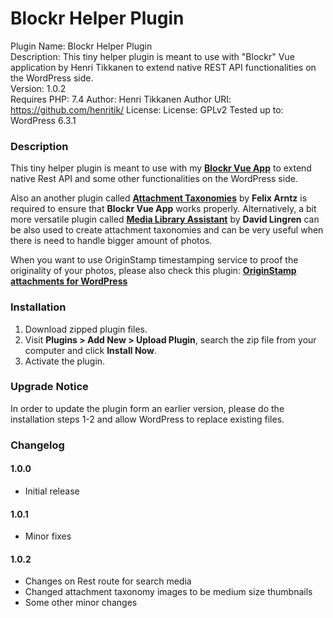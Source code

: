# Blockr Helper Plugin

Plugin Name: Blockr Helper Plugin<br>
Description: This tiny helper plugin is meant to use with "Blockr" Vue application by Henri Tikkanen to extend native REST API functionalities on the WordPress side.<br>
Version: 1.0.2<br>
Requires PHP: 7.4
Author: Henri Tikkanen
Author URI: https://github.com/henritik/
License: License: GPLv2
Tested up to: WordPress 6.3.1
<br>

### Description

This tiny helper plugin is meant to use with my **[Blockr Vue App](https://github.com/henritik/blockr-vue-app)** to extend native Rest API and some other functionalities on the WordPress side.

Also an another plugin called **[Attachment Taxonomies](https://wordpress.org/plugins/attachment-taxonomies/)** by **Felix Arntz** is required to ensure that **Blockr Vue App** works properly. Alternatively, a bit more  versatile plugin called **[Media Library Assistant](https://wordpress.org/plugins/media-library-assistant/)** by **David Lingren** can be also used to create attachment taxonomies and can be very useful when there is need to handle bigger amount of photos.

When you want to use OriginStamp timestamping service to proof the originality of your photos, please also check this plugin: **[OriginStamp attachments for WordPress](https://github.com/henritik/osawp-plugin)**

### Installation

1. Download zipped plugin files.
2. Visit **Plugins > Add New > Upload Plugin**, search the zip file from your computer and click **Install Now**.
3. Activate the plugin.

### Upgrade Notice
In order to update the plugin form an earlier version, please do the installation steps 1-2 and allow WordPress to replace existing files.

### Changelog

#### 1.0.0
- Initial release

#### 1.0.1
- Minor fixes

#### 1.0.2
- Changes on Rest route for search media
- Changed attachment taxonomy images to be medium size thumbnails
- Some other minor changes
